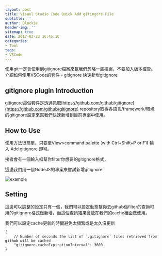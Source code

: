 ```yaml
---
layout: post
title: Visaul Studio Code Quick Add gitingore File
subtitle: ''
author: Blackie
header-img: ''
sitemap: true
date: 2017-03-22 16:46:10
categories:
- Tool
tags:
- VSCode
---
```


使用git一定會使用到gitignore檔案來幫我們忽略一些檔案，不要加入版本控管。介紹如何使用VSCode的套件 - gitignore 快速新增gitignore

<!-- More -->

## gitignore plugin Introduction ##

[gitignore](https://marketplace.visualstudio.com/items?itemName=codezombiech.gitignore)這個套件是透過抓取[https://github.com/github/gitignore](https://github.com/github/gitignore) repository取得各語言/framework/環境的gitignore設定來幫我們快速新增到目前專案中使用。

## How to Use ##

使用方法很簡單，只要至View>command palette (with Ctrl+Shift+P or F1) 輸入 Add gitignore 即可。

接者會有一個輸入框幫你filter你想要的gitignore格式，

這邊我們用一個NodeJS的專案來嘗試新增gitignore:

![example](example.gif)

## Setting ##

這邊可以調整的設定只有一個，我們可以設定動態幫你去github做filter的查詢可用的gitignore格式做新增，而這個查詢結果會放在我們的cache裡面做使用。

我們可以設定cache更新的時間避免太頻繁或是太久沒更新

    {
        // Number of seconds the list of `.gitignore` files retrieved from github will be cached
        "gitignore.cacheExpirationInterval": 3600
    }